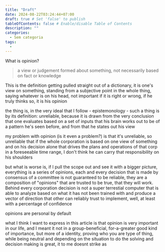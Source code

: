 ```yaml
---
title: "Draft"
date: 2024-08-22T03:24:44+07:00
draft: true # Set 'false' to publish
tableOfContents: false # Enable/disable Table of Contents
description: ""
categories:
  - Sem categoria
tags:
  -
---
```


What is opinion?

> a view or judgement formed about something, not necessarily based on fact or knowledge

This is the definition getting pulled straight out of a dictionary, it is one's view on something, standing from a subjective point in the whole thing, saying whatever is on his head, not important if it is right or wrong, if he truly thinks so, it is his opinion

the thing is, in the very ideal that I follow - epistemonology - such a thing is by its definition: unreliable, because it is drawn from the very conclusion that one evaluates based on a set of inputs that his brain works out to be of a pattern he's seen before, and from that he states out his view

my problem with opinion (is it even a problem?) is that it's unreliable, so unreliable that if the whole corporation is based on one view of something and on his decision alone that drives the plans and operations of that corp in a foreseeable time range, I don't think he can carry that responsibility on his shoulders

but what is worse is, if I pull the scope out and see it with a bigger picture, everything is a series of opinions, each and every decision that is made by consensus of a committee is not guaranteed to be reliable, they are a composition of "opinions" that are trusted to be true, that they will work. Behind every corporation decision is not a super terrestial computer that is able to analyze based on what it has not been trained with and produce a vector of direction that other can reliably trust to implement, well, at least with a percentage of confidence

opinions are personal by default

what I think I want to express in this article is that opinion is very important in our life, and I meant it not in a group-beneficial, for-a-greater good kind of importance, but more of a identity, proving who you are type of thing, while being neutral and depending on the situation to do the solving and decision making is great, it to me doesnt strike as

